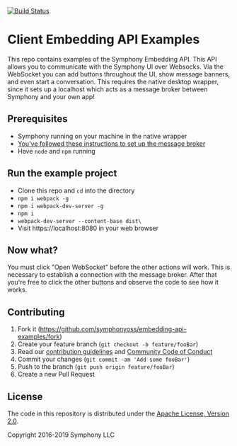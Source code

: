 [![Build Status](https://travis-ci.org/symphonyoss/embedding-api-examples)](https://travis-ci.org/symphonyoss/embedding-api-examples)

# Client Embedding API Examples

This repo contains examples of the Symphony Embedding API. This API allows you to communicate with 
the Symphony UI over Websocks. Via the WebSocket you can add buttons throughout the UI, show message 
banners, and even start a conversation. This requires the native desktop wrapper, since it sets up a
localhost which acts as a message broker between Symphony and your own app!


## Prerequisites 


* Symphony running on your machine in the native wrapper
* [You've followed these instructions to set up the message broker](https://developers.symphony.com/documentation/client_embedding_api_guide)
* Have `node` and `npm` running


## Run the example project


* Clone this repo and `cd` into the directory
* `npm i webpack -g`
* `npm i webpack-dev-server -g`
* `npm i`
* `webpack-dev-server --content-base dist\`
* Visit https://localhost:8080 in your web browser


## Now what?

You must click "Open WebSocket" before the other actions will work. This is necessary to establish 
a connection with the message broker. After that you're free to click the other buttons and observe
the code to see how it works.

## Contributing

1. Fork it (<https://github.com/symphonyoss/embedding-api-examples/fork>)
2. Create your feature branch (`git checkout -b feature/fooBar`)
3. Read our [contribution guidelines](.github/CONTRIBUTING.md) and [Community Code of Conduct](https://www.finos.org/code-of-conduct)
4. Commit your changes (`git commit -am 'Add some fooBar'`)
5. Push to the branch (`git push origin feature/fooBar`)
6. Create a new Pull Request

## License

The code in this repository is distributed under the [Apache License, Version 2.0](http://www.apache.org/licenses/LICENSE-2.0).

Copyright 2016-2019 Symphony LLC